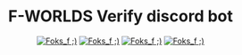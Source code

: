 <h1 align="center">F-WORLDS Verify discord bot</h1>

<p align="center">
<a href="#"><img alt="Foks_f ;)" src="https://img.shields.io/github/last-commit/Foksif/F-WORLDS-Verify/main?color=green&style=for-the-badge"></a>
<a href="#"><img alt="Foks_f ;)" src="https://img.shields.io/badge/Author-Foks__f-ed5f00?style=for-the-badge"></a>
<a href="#"><img alt="Foks_f ;)" src="https://img.shields.io/static/v1?label=license&message=MIT&color=%23ac00b5&style=for-the-badge"></a>
<a href="#"><img alt="Foks_f ;)" src="https://img.shields.io/badge/Python-3-2ea44f?style=for-the-badge"></a>
  
